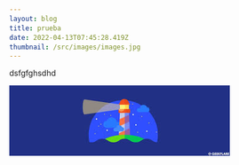 ```yaml
---
layout: blog
title: prueba
date: 2022-04-13T07:45:28.419Z
thumbnail: /src/images/images.jpg
---
```

dsfgfghsdhd

![](/src/images/images.jpg)
